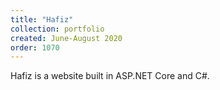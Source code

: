 ```yaml
---
title: "Hafiz"
collection: portfolio
created: June-August 2020
order: 1070
---
```

Hafiz is a website built in ASP.NET Core and C#.
